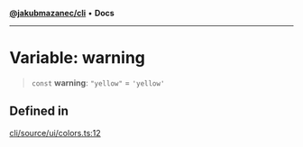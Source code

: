 [**@jakubmazanec/cli**](../../../README.md) • **Docs**

---

# Variable: warning

> `const` **warning**: `"yellow"` = `'yellow'`

## Defined in

[cli/source/ui/colors.ts:12](https://github.com/jakubmazanec/tools/blob/863f04cbbb9368fd023f0309084819aa9247d808/packages/cli/source/ui/colors.ts#L12)
